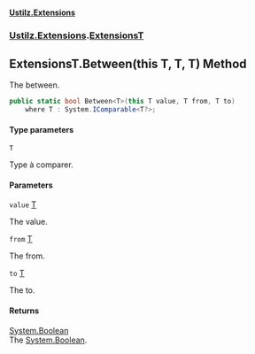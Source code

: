 #### [Ustilz.Extensions](index.md 'index')
### [Ustilz.Extensions](Ustilz.Extensions.md 'Ustilz.Extensions').[ExtensionsT](Ustilz.Extensions.ExtensionsT.md 'Ustilz.Extensions.ExtensionsT')

## ExtensionsT.Between<T>(this T, T, T) Method

The between.

```csharp
public static bool Between<T>(this T value, T from, T to)
    where T : System.IComparable<T?>;
```
#### Type parameters

<a name='Ustilz.Extensions.ExtensionsT.Between_T_(thisT,T,T).T'></a>

`T`

Type à comparer.
#### Parameters

<a name='Ustilz.Extensions.ExtensionsT.Between_T_(thisT,T,T).value'></a>

`value` [T](Ustilz.Extensions.ExtensionsT.Between_T_(thisT,T,T).md#Ustilz.Extensions.ExtensionsT.Between_T_(thisT,T,T).T 'Ustilz.Extensions.ExtensionsT.Between<T>(this T, T, T).T')

The value.

<a name='Ustilz.Extensions.ExtensionsT.Between_T_(thisT,T,T).from'></a>

`from` [T](Ustilz.Extensions.ExtensionsT.Between_T_(thisT,T,T).md#Ustilz.Extensions.ExtensionsT.Between_T_(thisT,T,T).T 'Ustilz.Extensions.ExtensionsT.Between<T>(this T, T, T).T')

The from.

<a name='Ustilz.Extensions.ExtensionsT.Between_T_(thisT,T,T).to'></a>

`to` [T](Ustilz.Extensions.ExtensionsT.Between_T_(thisT,T,T).md#Ustilz.Extensions.ExtensionsT.Between_T_(thisT,T,T).T 'Ustilz.Extensions.ExtensionsT.Between<T>(this T, T, T).T')

The to.

#### Returns
[System.Boolean](https://docs.microsoft.com/en-us/dotnet/api/System.Boolean 'System.Boolean')  
The [System.Boolean](https://docs.microsoft.com/en-us/dotnet/api/System.Boolean 'System.Boolean').
